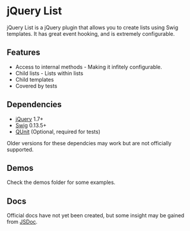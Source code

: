 # jQuery List

jQuery List is a jQuery plugin that allows you to create lists using Swig templates. It has great event hooking, and is extremely configurable.

## Features

 - Access to internal methods - Making it infitely configurable.
 - Child lists - Lists within lists
 - Child templates
 - Covered by tests

## Dependencies

 - [jQuery](http://jquery.com) 1.7+
 - [Swig](https://github.com/paularmstrong/swig) 0.13.5+
 - [QUnit](http://qunitjs.com/) (Optional, required for tests)

Older versions for these dependcies may work but are not officially supported. 

## Demos

Check the demos folder for some examples.

## Docs

Official docs have not yet been created, but some insight may be gained from [JSDoc](http://usejsdoc.org/).
